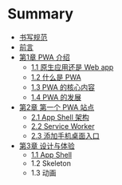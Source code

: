 # Summary

* [书写规范](standard.md)
* [前言](README.md)
* [第1章 PWA 介绍](chapter01.md)
  * [1.1 原生应用还是 Web app](chapter01/11-why.md)
  * [1.2 什么是 PWA](chapter01/12-what.md)
  * [1.3 PWA 的核心内容](chapter01/13-how.md)
  * [1.4 PWA 的发展](chapter01/14-future.md)
* [第2章 第一个 PWA 站点](chapter02.md)
  * [2.1 App Shell 架构](chapter02/21-app-shell.md)
  * [2.2 Service Worker](chapter02/22-service-worker.md)
  * [2.3 添加手机桌面入口](chapter02/23-add-manifest.md)
* [第3章 设计与体验](chapter03.md)
  * [1.1 App Shell](chapter03/11-app-shell.md)
  * 1.2 Skeleton
  * 1.3 动画

